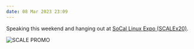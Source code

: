 ```yaml
---
date: 08 Mar 2023 23:09
---
```


Speaking this weekend and hanging out at [SoCal Linux Expo (SCALEx20)](https://socallinuxexpo.org).

![SCALE PROMO](https://kjaymiller.azureedge.net/media/Jay_Miller_Twitter_Landscape_1024x512px.jpg)

